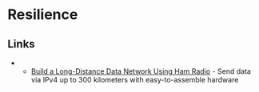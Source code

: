 # Resilience

## Links

* * [Build a Long-Distance Data Network Using Ham Radio](https://spectrum.ieee.org/geek-life/hands-on/build-a-longdistance-data-network-using-ham-radio) - Send data via IPv4 up to 300 kilometers with easy-to-assemble hardware

